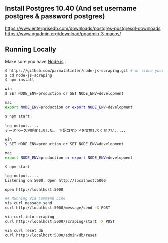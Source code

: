 ## Install Postgres 10.40 (And set username postgres & password postgres)
https://www.enterprisedb.com/downloads/postgres-postgresql-downloads
https://www.pgadmin.org/download/pgadmin-3-macos/

## Running Locally

Make sure you have [Node.js](http://nodejs.org/) .

```sh
$ https://github.com/parmalatinter/node-js-scraping.git # or clone your own fork
$ cd node-js-scraping
$ npm install

win
$ SET NODE_ENV=production or SET NODE_ENV=development

mac
export NODE_ENV=production or export NODE_ENV=development

$ npm start

log output.....
データベース初期化しました。 下記コマンドを実施してください.....

win
$ SET NODE_ENV=production or SET NODE_ENV=development

mac
export NODE_ENV=production or export NODE_ENV=development

$ npm start

log output.....
Listening on 5000, Open http://localhost:5000

open http://localhost:5000

## Running Via Command Line
via curl message send
curl http://localhost:5000/message/send -X POST

via curl info scraping
curl http://localhost:5000/scraping/start -X POST

via curl reset db
curl http://localhost:5000/admin/db/reset